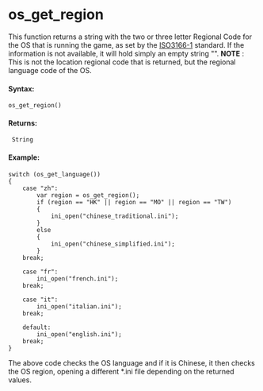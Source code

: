 # os_get_region

This function returns a string with the two or three letter Regional
Code for the OS that is running the game, as set by the
[ISO3166-1](http://en.wikipedia.org/wiki/ISO_3166-1) standard. If the
information is not available, it will hold simply an empty string "".
**NOTE** : This is not the location regional code that is returned, but
the regional language code of the OS.

#### Syntax:

``` gml
os_get_region()
```

#### Returns:

``` gml
 String
```

#### Example:

``` gml
switch (os_get_language())
{
    case "zh":
        var region = os_get_region();
        if (region == "HK" || region == "MO" || region == "TW")
        {
            ini_open("chinese_traditional.ini");
        }
        else
        {
            ini_open("chinese_simplified.ini");
        }
    break;

    case "fr":
        ini_open("french.ini");
    break;

    case "it":
        ini_open("italian.ini");
    break;

    default:
        ini_open("english.ini");
    break;
}
```

The above code checks the OS language and if it is Chinese, it then
checks the OS region, opening a different \*.ini file depending on the
returned values.
